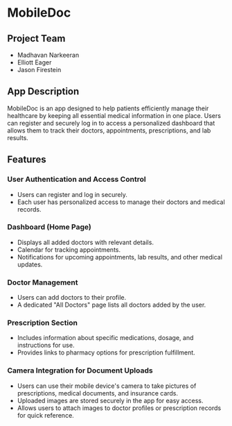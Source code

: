 # MobileDoc

## Project Team

 * Madhavan Narkeeran
 * Elliott Eager
 * Jason Firestein

## App Description

MobileDoc is an app designed to help patients efficiently manage their healthcare by keeping all essential medical information in one place. Users can register and securely log in to access a personalized dashboard that allows them to track their doctors, appointments, prescriptions, and lab results.

## Features

### User Authentication and Access Control
 * Users can register and log in securely.
 * Each user has personalized access to manage their doctors and medical records.

### Dashboard (Home Page)
 * Displays all added doctors with relevant details.
 * Calendar for tracking appointments.
 * Notifications for upcoming appointments, lab results, and other medical updates.

### Doctor Management
 * Users can add doctors to their profile.
 * A dedicated "All Doctors" page lists all doctors added by the user.

### Prescription Section
 * Includes information about specific medications, dosage, and instructions for use.
 * Provides links to pharmacy options for prescription fulfillment.

### Camera Integration for Document Uploads
 * Users can use their mobile device's camera to take pictures of prescriptions, medical documents, and insurance cards.
 * Uploaded images are stored securely in the app for easy access.
 * Allows users to attach images to doctor profiles or prescription records for quick reference.
